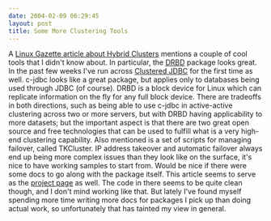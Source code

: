 ```yaml
---
date: 2004-02-09 06:29:45
layout: post
title: Some More Clustering Tools
---
```


A [Linux Gazette article about Hybrid Clusters](http://www.linuxgazette.com/node/view/8468) mentions a couple of cool tools that I didn't know about. In particular, the [DRBD](http://www.linbit.com/en/article/view/46/1/11/) package looks great. In the past few weeks I've run across [Clustered JDBC](http://c-jdbc.objectweb.org/) for the first time as well. c-jdbc looks like a great package, but applies only to databases being used through JDBC (of course). DRBD is a block device for Linux which can replicate information on the fly for any full block device. There are tradeoffs in both directions, such as being able to use c-jdbc in active-active clustering across two or more servers, but with DRBD having applicability to more datasets; but the important aspect is that there are two great open source and free technologies that can be used to fulfill what is a very high-end clustering capability. Also mentioned is a set of scripts for managing failover, called TKCluster. IP address takeover and automatic failover always end up being more complex issues than they look like on the surface, it's nice to have working samples to start from. Would be nice if there were some docs to go along with the package itself. This article seems to serve as the [project page](http://www.solidrocktechnologies.com/clustermanager/) as well. The code in there seems to be quite clean though, and I don't mind working like that. But lately I've found myself spending more time writing more docs for packages I pick up than doing actual work, so unfortunately that has tainted my view in general.
